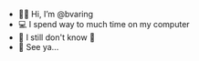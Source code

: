 - 🖕🏼 Hi, I’m @bvaring
- 💻 I spend way to much time on my computer
- 💩 I still don't know 💩
- 🦓 See ya...

<!---
bvaring/bvaring is a ✨ special ✨ repository because its `README.md` (this file) appears on your GitHub profile.
You can click the Preview link to take a look at your changes.
--->
